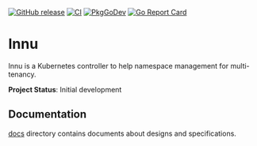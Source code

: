 [![GitHub release](https://img.shields.io/github/release/cybozu-go/innu.svg?maxAge=60)][releases]
[![CI](https://github.com/cybozu-go/innu/actions/workflows/ci.yaml/badge.svg)](https://github.com/cybozu-go/innu/actions/workflows/ci.yaml)
[![PkgGoDev](https://pkg.go.dev/badge/github.com/cybozu-go/innu?tab=overview)](https://pkg.go.dev/github.com/cybozu-go/innu?tab=overview)
[![Go Report Card](https://goreportcard.com/badge/github.com/cybozu-go/innu)](https://goreportcard.com/report/github.com/cybozu-go/innu)

# Innu

Innu is a Kubernetes controller to help namespace management for multi-tenancy.

**Project Status**: Initial development

## Documentation

[docs](docs/) directory contains documents about designs and specifications.

[releases]: https://github.com/cybozu-go/innu/releases
